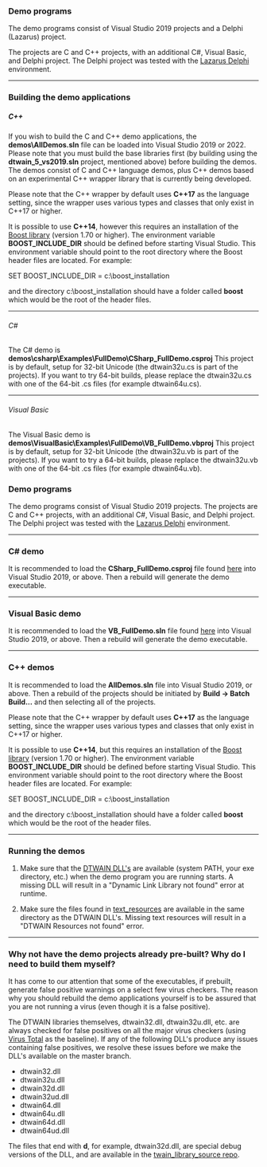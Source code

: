 ### Demo programs ###

The demo programs consist of Visual Studio 2019 projects and a Delphi (Lazarus) project.  

The projects are C and C++ projects, with an additional C#, Visual Basic, and Delphi project.  The Delphi project was tested with the <a href="https://www.lazarus-ide.org/" target="_blank">Lazarus Delphi</a> environment.

----
### <a name="build-demo"></a> Building the demo applications
##### C++

If you wish to build the C and C++ demo applications, the **demos\AllDemos.sln** file can be loaded into Visual Studio 2019 or 2022.  Please note that you must build the base libraries first (by building using the **dtwain_5_vs2019.sln** project, mentioned above) before building the demos.  The demos consist of C and C++ language demos, plus C++ demos based on an experimental C++ wrapper library that is currently being developed.

Please note that the C++ wrapper by default uses **C++17** as the language setting, since the wrapper uses various types and classes that only exist in  C++17 or higher.

It is possible to use **C++14**, however this requires an installation of the <a href="https://www.boost.org/" target="_blank">Boost library</a> (version 1.70 or higher).  The environment variable **BOOST_INCLUDE_DIR** should be defined before starting Visual Studio. This environment variable should point to the root directory where the Boost header files are located.  For example:

SET BOOST_INCLUDE_DIR = c:\boost_installation

and the directory c:\boost_installation should have a folder called **boost** which would be the root of the  header files.

----
###### C#

The C# demo is **demos\csharp\Examples\FullDemo\CSharp_FullDemo.csproj**
This project is by default, setup for 32-bit Unicode (the dtwain32u.cs is part of the projects).  If you want to try 64-bit builds, please replace the dtwain32u.cs with one of the 64-bit .cs files (for example dtwain64u.cs).

----
###### Visual Basic

The Visual Basic demo is **demos\VisualBasic\Examples\FullDemo\VB_FullDemo.vbproj**
This project is by default, setup for 32-bit Unicode (the dtwain32u.vb is part of the projects).  If you want to try a 64-bit builds, please replace the dtwain32u.vb with one of the 64-bit .cs files (for example dtwain64u.vb).


### Demo programs ###

The demo programs consist of Visual Studio 2019 projects.  The projects are C and C++ projects, with an additional C#, Visual Basic, and Delphi project.  The Delphi project was tested with the <a href="https://www.lazarus-ide.org/" target="_blank">Lazarus Delphi</a> environment.

----
### C# demo
It is recommended to load the **CSharp_FullDemo.csproj** file found <a href="https://github.com/dynarithmic/twain_library/tree/master/demos/csharp/Examples/FullDemo" target="_blank">here</a> into Visual Studio 2019, or above.  Then a rebuild will generate the demo executable.

----
### Visual Basic demo
It is recommended to load the **VB_FullDemo.sln** file found <a href="https://github.com/dynarithmic/twain_library/tree/master/demos/VisualBasic/Examples/FullDemo" target="_blank">here</a> into Visual Studio 2019, or above.  Then a rebuild will generate the demo executable.

----

### C++ demos

It is recommended to load the **AllDemos.sln** file into Visual Studio 2019, or above.  Then a rebuild of the projects should be initiated by **Build -> Batch Build...** and then selecting all of the projects.

Please note that the C++ wrapper by default uses **C++17** as the language setting, since the wrapper uses various types and classes that only exist in  C++17 or higher.

It is possible to use **C++14**, but this requires an installation of the <a href="https://www.boost.org/" target="_blank">Boost library</a> (version 1.70 or higher).  The environment variable **BOOST_INCLUDE_DIR** should be defined before starting Visual Studio. This environment variable should point to the root directory where the Boost header files are located.  For example:

SET BOOST_INCLUDE_DIR = c:\boost_installation

and the directory c:\boost_installation should have a folder called **boost** which would be the root of the  header files.

----
### Running the demos

1) Make sure that the [DTWAIN DLL's](https://github.com/dynarithmic/twain_library/tree/master/binaries) are available (system PATH, your exe directory, etc.) when the demo program you are running starts.  A missing DLL will result in a "Dynamic Link Library not found" error at runtime.

2) Make sure the files found in <a href="https://github.com/dynarithmic/twain_library/tree/master/text_resources" target="_blank">text_resources</a> are available in the same directory as the DTWAIN DLL's.  Missing text resources will result in a "DTWAIN Resources not found" error.


----
### Why not have the demo projects already pre-built?  Why do I need to build them myself?
It has come to our attention that some of the executables, if prebuilt, generate false positive warnings on a select few virus checkers.  The reason why you should rebuild the demo applications yourself is to be assured that you are not running a virus (even though it is a false positive).  

The DTWAIN libraries themselves, dtwain32.dll, dtwain32u.dll, etc. are always checked for false positives on all the major virus checkers (using <a href="https://www.virustotal.com/gui/home/upload" target="_blank">Virus Total</a> as the baseline).  If any of the following DLL's produce any issues containing false positives, we resolve these issues before we make the DLL's available on the master branch.

* dtwain32.dll
* dtwain32u.dll
* dtwain32d.dll
* dtwain32ud.dll
* dtwain64.dll
* dtwain64u.dll
* dtwain64d.dll
* dtwain64ud.dll

The files that end with **d**, for example, dtwain32d.dll, are special debug versions of the DLL, and are available in the <a href="https://github.com/dynarithmic/twain_library_source/tree/main/binaries" target="_blank">twain_library_source repo</a>.